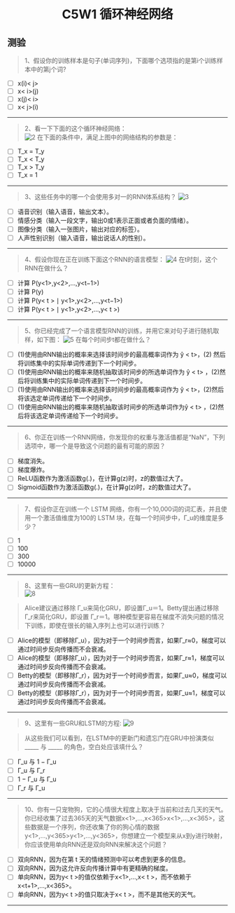 <h1 align="center">C5W1 循环神经网络</h1>

## 测验

> 1、假设你的训练样本是句子(单词序列)，下面哪个选项指的是第i个训练样本中的第j个词?
- [ ] x(i)< j> 
- [ ] x< i>(j)
- [ ] x(j)< i>
- [ ] x< j>(i)

___
> 2、看一下下面的这个循环神经网络：  
![2](./testAssests/C5W1/2.jpg)
>在下面的条件中，满足上图中的网络结构的参数是：

- [ ] T_x = T_y
- [ ] T_x < T_y
- [ ] T_x > T_y
- [ ] T_x = 1
___
> 3、这些任务中的哪一个会使用多对一的RNN体系结构？ 
![3](./testAssests/C5W1/3.jpg)
- [ ] 语音识别（输入语音，输出文本）。
- [ ] 情感分类（输入一段文字，输出0或1表示正面或者负面的情绪）。
- [ ] 图像分类（输入一张图片，输出对应的标签）。
- [ ] 人声性别识别（输入语音，输出说话人的性别）。
___
> 4、假设你现在正在训练下面这个RNN的语言模型： 
![4](./testAssests/C5W1/4.jpg)
> 在t时刻，这个RNN在做什么？

- [ ] 计算 P(y<1>,y<2>,…,y<t−1>)
- [ ] 计算 P(y<t>)
- [ ] 计算 P(y< t > ∣ y<1>,y<2>,…,y<t−1>)
- [ ] 计算 P(y< t > ∣ y<1>,y<2>,…,y< t >)

___
> 5、你已经完成了一个语言模型RNN的训练，并用它来对句子进行随机取样，如下图：
![5](./testAssests/C5W1/5.jpg)
> 在每个时间步t都在做什么？ 
- [ ] (1)使用由RNN输出的概率来选择该时间步的最高概率词作为 ŷ < t>，(2) 然后将训练集中的实际单词传递到下一个时间步。
- [ ] (1)使用由RNN输出的概率来随机抽取该时间步的所选单词作为 ŷ < t> ，(2)然后将训练集中的实际单词传递到下一个时间步。
- [ ] (1)使用由RNN输出的概率来选择该时间步的最高概率词作为 ŷ < t>，(2)然后将该选定单词传递给下一个时间步。
- [ ] (1)使用由RNN输出的概率来随机抽取该时间步的所选单词作为ŷ < t> ，(2)然后将该选定单词传递给下一个时间步。
___
> 6、你正在训练一个RNN网络，你发现你的权重与激活值都是“NaN”，下列选项中，哪一个是导致这个问题的最有可能的原因？
- [ ] 梯度消失。
- [ ] 梯度爆炸。
- [ ] ReLU函数作为激活函数g(.)，在计算g(z)时，z的数值过大了。
- [ ] Sigmoid函数作为激活函数g(.)，在计算g(z)时，z的数值过大了。
___
> 7、假设你正在训练一个 LSTM 网络，你有一个10,000词的词汇表，并且使用一个激活值维度为100的 LSTM 块，在每一个时间步中，Γ_u的维度是多少？
- [ ] 1
- [ ] 100
- [ ] 300
- [ ] 10000
___
> 8、这里有一些GRU的更新方程：  
![8](./testAssests/C5W1/8.jpg)

> Alice建议通过移除 Γ_u来简化GRU，即设置Γ_u＝1。Betty提出通过移除 Γ_r来简化GRU，即设置 Γ_r＝1。哪种模型更容易在梯度不消失问题的情况下训练，即使在很长的输入序列上也可以进行训练？
- [ ] Alice的模型（即移除Γ_u），因为对于一个时间步而言，如果Γ_r≈0，梯度可以通过时间步反向传播而不会衰减。
- [ ] Alice的模型（即移除Γ_u），因为对于一个时间步而言，如果Γ_r≈1，梯度可以通过时间步反向传播而不会衰减。
- [ ] Betty的模型（即移除Γ_r），因为对于一个时间步而言，如果Γ_u≈0，梯度可以通过时间步反向传播而不会衰减。
- [ ] Betty的模型（即移除Γ_r），因为对于一个时间步而言，如果Γ_u≈1，梯度可以通过时间步反向传播而不会衰减。
___
> 9、这里有一些GRU和LSTM的方程: 
![9](./testAssests/C5W1/9.jpg)

> 从这些我们可以看到，在LSTM中的更新门和遗忘门在GRU中扮演类似 _____ 与 _____ 的角色，空白处应该填什么？
- [ ] Γ_u 与 1 − Γ_u
- [ ] Γ_u 与 Γ_r
- [ ] 1 − Γ_u 与 Γ_u
- [ ] Γ_r 与 Γ_u
___
> 10、你有一只宠物狗，它的心情很大程度上取决于当前和过去几天的天气。你已经收集了过去365天的天气数据x<1>,…,x<365>x<1>,…,x<365>，这些数据是一个序列，你还收集了你的狗心情的数据y<1>,…,y<365>y<1>,…,y<365>，你想建立一个模型来从x到y进行映射，你应该使用单向RNN还是双向RNN来解决这个问题？

- [ ] 双向RNN，因为在第 t 天的情绪预测中可以考虑到更多的信息。
- [ ] 双向RNN，因为这允许反向传播计算中有更精确的梯度。
- [ ] 单向RNN，因为y< t >的值仅依赖于x<1>,…,x< t >，而不依赖于x<t+1>,…,x<365>。
- [ ] 单向RNN，因为y< t >的值只取决于x< t >，而不是其他天的天气。
___